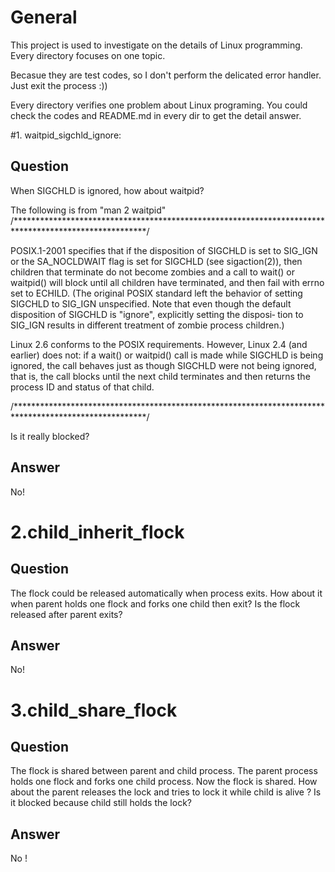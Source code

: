 
# General
This project is used to investigate on the details of Linux programming.
Every directory focuses on one topic.

Becasue they are test codes, so I don't perform the delicated error handler. Just exit the process :))

Every directory verifies one problem about Linux programing. You could check the codes and README.md in every dir to get the detail answer.

#1. waitpid_sigchld_ignore: 

## Question


When SIGCHLD is ignored, how about waitpid?

The following is from "man 2 waitpid"
/******************************************************************************************************/


POSIX.1-2001 specifies that if the disposition of SIGCHLD is set to SIG_IGN or the  SA_NOCLDWAIT  flag
is  set  for SIGCHLD (see sigaction(2)), then children that terminate do not become zombies and a call
to wait() or waitpid() will block until all children have terminated, and then fail with errno set  to
ECHILD.   (The  original  POSIX  standard left the behavior of setting SIGCHLD to SIG_IGN unspecified.
Note that even though the default disposition of SIGCHLD is "ignore", explicitly setting the  disposi‐
tion to SIG_IGN results in different treatment of zombie process children.)

Linux  2.6 conforms to the POSIX requirements.  However, Linux 2.4 (and earlier) does not: if a wait()
or waitpid() call is made while SIGCHLD is being ignored, the call behaves just as though SIGCHLD were
not  being  ignored,  that  is,  the  call blocks until the next child terminates and then returns the
process ID and status of that child.


/******************************************************************************************************/

Is it really blocked?

## Answer
No!

# 2.child_inherit_flock

## Question
The flock could be released automatically when process exits. How about it when parent holds one flock and forks one child then exit? Is the flock released after parent exits?

## Answer
No!

# 3.child_share_flock

## Question

The flock is shared between parent and child process. The parent process holds one flock and forks one child process. Now the flock is shared. How about the parent releases the lock and tries to lock it while child is alive ? Is it blocked because child still holds the lock?

## Answer

No !




